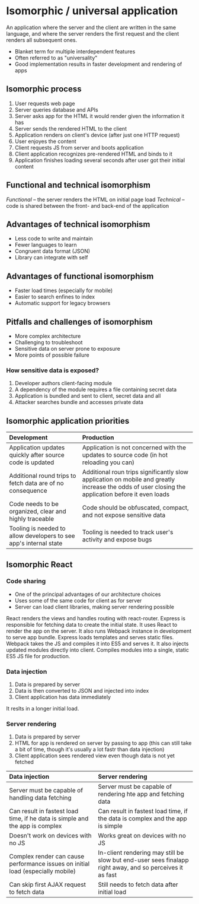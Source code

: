 # Isomorphic / universal application
An application where the server and the client are written in the same language, and where the server renders the first request and the client renders all subsequent ones.

+ Blanket term for multiple interdependent features
+ Often referred to as "universality"
+ Good implementation results in faster development and rendering of apps

## Isomorphic process
1. User requests web page
1. Server queries database and APIs
1. Server asks app for the HTML it would render given the information it has
1. Server sends the rendered HTML to the client
1. Application renders on client's device (after just one HTTP request)
1. User enjoyes the content
1. Client requests JS from server and boots application
1. Client application recognizes pre-rendered HTML and binds to it
1. Application finishes loading several seconds after user got their initial content

## Functional and technical isomorphism
*Functional* – the server renders the HTML on initial page load
*Technical* – code is shared between the front- and back-end of the application

## Advantages of technical isomorphism
+ Less code to write and maintain
+ Fewer languages to learn
+ Congruent data format (JSON)
+ Library can integrate with self

## Advantages of functional isomorphism
+ Faster load times (especially for mobile)
+ Easier to search enfines to index
+ Automatic support for legacy browsers

## Pitfalls and challenges of isomorphism
+ More complex architecture
+ Challenging to troubleshoot
+ Sensitive data on server prone to exposure
+ More points of possible failure

### How sensitive data is exposed?
1. Developer authors client-facing module
1. A dependency of the module requires a file containing secret data
1. Application is bundled and sent to client, secret data and all
1. Attacker searches bundle and accesses private data

## Isomorphic application priorities

|Development|Production|
|:----------|:---------|
|Application updates quickly after source code is updated|Application is not concerned with the updates to source code (in hot reloading you can)|
|Additional round trips to fetch data are of no consequence|Additional roun trips significantly slow application on mobile and greatly increase the odds of user closing the application before it even loads|
|Code needs to be organized, clear and highly traceable|Code should be obfuscated, compact, and not expose sensitive data|
|Tooling is needed to allow developers to see app's internal state|Tooling is needed to track user's activity and expose bugs|

## Isomorphic React
### Code sharing
+ One of the principal advantages of our architecture choices
+ Uses some of the same code for client as for server
+ Server can load client libraries, making server rendering possible

React renders the views and handles routing with react-router. Express is responsible for fetching data to create the initial state. It uses React to render the app on the server. It also runs Webpack instance in development to serve app bundle. Express loads templates and serves static files. Webpack takes the JS and compiles it into ES5 and serves it. It also injects updated modules directly into client. Compiles modules into a single, static ES5 JS file for production.

### Data injection
1. Data is prepared by server
1. Data is then converted to JSON and injected into index
1. Client application has data immediately

It reslts in a longer initial load.

### Server rendering
1. Data is prepared by server
1. HTML for app is rendered on server by passing to app (this can still take a bit of time, though it's usually a lot fastr than data injection)
1. Client application sees rendered view even though data is not yet fetched

|Data injection|Server rendering|
|:-------------|:---------------|
|Server must be capable of handling data fetching|Server must be capable of rendering hte app and fetching data|
|Can result in fastest load time, if he data is simple and the app is complex|Can result in fastest load time, if the data is complex and the app is simple|
|Doesn't work on devices with no JS|Works great on devices with no JS|
|Complex render can cause performance issues on initial load (especially mobile)|In-client rendering may still be slow but end-user sees finalapp right away, and so perceives it as fast|
|Can skip first AJAX request to fetch data|Still needs to fetch data after initial load|

